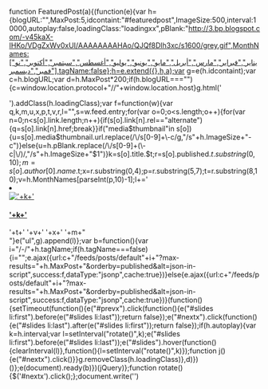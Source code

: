 function FeaturedPost(a){(function(e){var h={blogURL:"",MaxPost:5,idcontaint:"#featuredpost",ImageSize:500,interval:10000,autoplay:false,loadingClass:"loadingxx",pBlank:"http://3.bp.blogspot.com/-v45kaX-IHKo/VDgZxWv0xUI/AAAAAAAAHAo/QJQf8Dlh3xc/s1600/grey.gif",MonthNames:["يناير","فبراير","مارس","أبريل","مايو","يونيو","يوليو","أغسطس","سبتمبر","أكتوبر","نوفمبر","ديسمبر"],tagName:false};h=e.extend({},h,a);var g=e(h.idcontaint);var c=h.blogURL;var d=h.MaxPost*200;if(h.blogURL===""){c=window.location.protocol+"//"+window.location.host}g.html('<div id="slides"><ul class="randomnya"></ul></div><div id="buttons"><a href="#" id="prevx" title="prev"></a><a href="#" id="nextx" title="next"></a></div>').addClass(h.loadingClass);var f=function(w){var q,k,m,u,x,p,t,v,r,l="",s=w.feed.entry;for(var o=0;o<s.length;o++){for(var n=0;n<s[o].link.length;n++){if(s[o].link[n].rel=="alternate"){q=s[o].link[n].href;break}}if("media$thumbnail"in s[o]){u=s[o].media$thumbnail.url.replace(/\/s[0-9]+\-c/g,"/s"+h.ImageSize+"-c")}else{u=h.pBlank.replace(/\/s[0-9]+(\-c|\/)/,"/s"+h.ImageSize+"$1")}k=s[o].title.$t;r=s[o].published.$t.substring(0,10);m=s[o].author[0].name.$t;x=r.substring(0,4);p=r.substring(5,7);t=r.substring(8,10);v=h.MonthNames[parseInt(p,10)-1];l+='<li><a target="_blank" href="'+q+'" title="'+k+'"><div class="overlayx"></div><img class="random" src="'+u+'" title="'+k+'"><h4>'+k+'</h4></a><div class="label_text"><span class="date"><span class="dd">'+t+'</span> <span class="dm">'+v+'</span> <span class="dy">'+x+'</span></span> <span class="autname">'+m+"</span></div></li>"}e("ul",g).append(l)};var b=function(){var i="/-/"+h.tagName;if(h.tagName===false){i="";e.ajax({url:c+"/feeds/posts/default"+i+"?max-results="+h.MaxPost+"&orderby=published&alt=json-in-script",success:f,dataType:"jsonp",cache:true})}else{e.ajax({url:c+"/feeds/posts/default"+i+"?max-results="+h.MaxPost+"&orderby=published&alt=json-in-script",success:f,dataType:"jsonp",cache:true})}(function(){setTimeout(function(){e("#prevx").click(function(){e("#slides li:first").before(e("#slides li:last"));return false});e("#nextx").click(function(){e("#slides li:last").after(e("#slides li:first"));return false});if(h.autoplay){var k=h.interval;var l=setInterval("rotate()",k);e("#slides li:first").before(e("#slides li:last"));e("#slides").hover(function(){clearInterval(l)},function(){l=setInterval("rotate()",k)});function j(){e("#nextx").click()}}g.removeClass(h.loadingClass)},d)})()};e(document).ready(b)})(jQuery)};function rotate(){$('#nextx').click();};document.write('')
